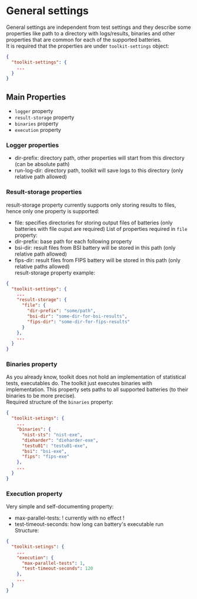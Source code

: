 # General settings
General settings are independent from test settings and they describe some properties
like path to a directory with logs/results, binaries and other properties that are common
for each of the supported batteries.\
It is required that the properties are under `toolkit-settings` object:
```json
{
  "toolkit-settings": {
    ...
  }
}
```
## Main Properties
- `logger` property
- `result-storage` property
- `binaries` property
- `execution` property

### Logger properties
- dir-prefix: directory path, other properties will start from this directory (can be absolute path)
- run-log-dir: directory path, toolkit will save logs to this directory (only relative path allowed)

### Result-storage properties
result-storage property currently supports only storing results to files, hence only one property is supported:
- file: specifies directories for storing output files of batteries (only batteries with file ouput are required)
List of properties required in `file` property:
- dir-prefix: base path for each following property
- bsi-dir: result files from BSI battery will be stored in this path (only relative path allowed)
- fips-dir: result files from FIPS battery will be stored in this path (only relative paths allowed) \
result-storage property example:
```json
{
  "toolkit-settings": {
    ...
    "result-storage": {
      "file": {
        "dir-prefix": "some/path",
        "bsi-dir": "some-dir-for-bsi-results",
        "fips-dir": "some-dir-for-fips-results"
      }
    },
    ...
  }
}
```

### Binaries property
As you already know, toolkit does not hold an implementation of statistical tests, executables do. The toolkit just executes binaries with implementation. This property sets paths to all supported batteries (to their binaries to be more precise).\
Required structure of the `binaries` property:
```json
{
  "toolkit-setings": {
    ...
    "binaries": {
      "nist-sts": "nist-exe",
      "dieharder": "dieharder-exe",
      "testu01": "testu01-exe",
      "bsi": "bsi-exe",
      "fips": "fips-exe"
    },
    ...
  }
}
```

### Execution property
Very simple and self-documenting property:
- max-parallel-tests: ! currently with no effect !
- test-timeout-seconds: how long can battery's executable run \
Structure:
```json
{
  "toolkit-setings": {
    ...
    "execution": {
      "max-parallel-tests": 1,
      "test-timeout-seconds": 120
    },
    ...
  }
}
```
